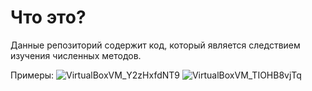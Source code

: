 # Что это?

Данные репозиторий содержит код, который является следствием изучения численных методов.

Примеры:
![VirtualBoxVM_Y2zHxfdNT9](https://github.com/GasikPasik/numerical-methods/assets/83033489/ef0a43ec-c9fa-4020-84b0-2d8ca2b5a7b4)
![VirtualBoxVM_TIOHB8vjTq](https://github.com/GasikPasik/numerical-methods/assets/83033489/0dd459a5-2bfc-4b13-b25e-65bd709931e8)
